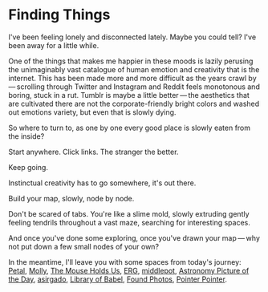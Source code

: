 # Finding Things

I've been feeling lonely and disconnected lately. Maybe you could tell? I've been away for a little while.

One of the things that makes me happier in these moods is lazily perusing the unimaginably vast catalogue of human emotion and creativity that is the internet. This has been made more and more difficult as the years crawl by — scrolling through Twitter and Instagram and Reddit feels monotonous and boring, stuck in a rut. Tumblr is maybe a little better — the aesthetics that are cultivated there are not the corporate-friendly bright colors and washed out emotions variety, but even that is slowly dying.

So where to turn to, as one by one every good place is slowly eaten from the inside?

Start anywhere. Click links. The stranger the better.

Keep going.

Instinctual creativity has to go somewhere, it's out there.

Build your map, slowly, node by node.

Don't be scared of tabs. You're like a slime mold, slowly extruding gently feeling tendrils throughout a vast maze, searching for interesting spaces.

And once you've done some exploring, once you've drawn your map — why not put down a few small nodes of your own?

In the meantime, I'll leave you with some spaces from today's journey: [Petal](http://petals.network/), [Molly](https://www.m-o-l-l-y.com/), [The Mouse Holds Us](https://doodybrains.github.io/the-mouse-holds-us/), [ERG](http://wiki.erg.be/m/#Bienvenue_%C3%A0_l%E2%80%99erg), [middlepot](https://middlepot.com/), [Astronomy Picture of the Day](https://apod.nasa.gov/apod/), [asirgado](https://berserk.red/~asirgado/), [Library of Babel](https://web.archive.org/web/20201029073807/https://libraryofbabel.info/), [Found Photos](http://www.foundphotos.net/), [Pointer Pointer](https://pointerpointer.com/).
